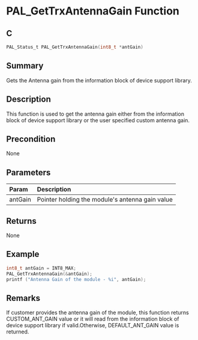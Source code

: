 # PAL_GetTrxAntennaGain Function

## C

```c
PAL_Status_t PAL_GetTrxAntennaGain(int8_t *antGain)
```

## Summary

Gets the Antenna gain from the information block of device support library.

## Description

This function is used to get the antenna gain either from the information block of device support library or the user specified custom antenna gain.

## Precondition

None

## Parameters

| Param | Description |
|:----- |:----------- |
| antGain | Pointer holding the module's antenna gain value |

## Returns

None

## Example

```c
int8_t antGain = INT8_MAX;
PAL_GetTrxAntennaGain(&antGain);
printf ("Antenna Gain of the module - %i", antGain);
```

## Remarks

If customer provides the antenna gain of the module, this function returns CUSTOM_ANT_GAIN value or it will read from the information block of device support library if valid.Otherwise, DEFAULT_ANT_GAIN value is returned.